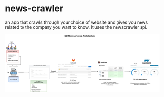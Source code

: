 # news-crawler
an app that crawls through your choice of website and gives you news related to the company you want to know. It uses the newscrawler api.

![](architecture.png)
